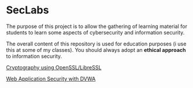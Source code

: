 # SecLabs
The purpose of this project is to allow the gathering of learning material for students to learn some aspects of cybersecurity and information security.

The overall content of this repository is used for education purposes (i use this at some of my classes). You should always adopt an **ethical approach** to information security.

[Cryptography using OpenSSL/LibreSSL](crypto/openssl.md)

[Web Application Security with DVWA](appsecurity/dvwa.md)